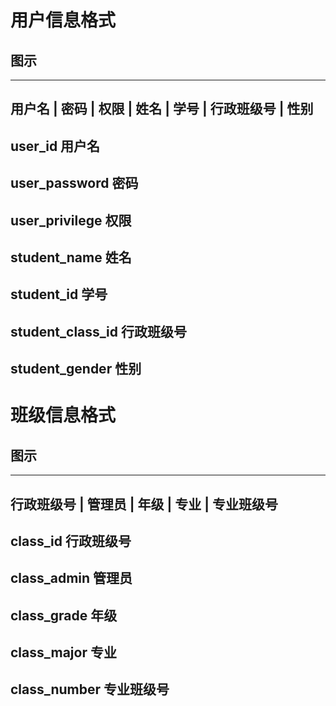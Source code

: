 # 用户信息格式

## 图示
---------------------------------------------------
用户名 | 密码 | 权限 | 姓名 | 学号 | 行政班级号 | 性别
---------------------------------------------------

## user_id 用户名

## user_password 密码

## user_privilege 权限

## student_name 姓名

## student_id 学号

## student_class_id 行政班级号

## student_gender 性别


# 班级信息格式

## 图示
-------------------------------------------
行政班级号 | 管理员 | 年级 | 专业 | 专业班级号
-------------------------------------------

## class_id 行政班级号

## class_admin 管理员

## class_grade 年级

## class_major 专业

## class_number 专业班级号
